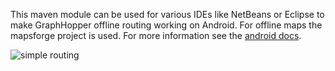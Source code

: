 This maven module can be used for various IDEs like NetBeans or Eclipse to
make GraphHopper offline routing working on Android. For offline
maps the mapsforge project is used. For more information see the 
[android docs](https://github.com/graphhopper/graphhopper/blob/master/docs/android/index.md).

![simple routing](http://karussell.files.wordpress.com/2012/09/graphhopper-android.png)
